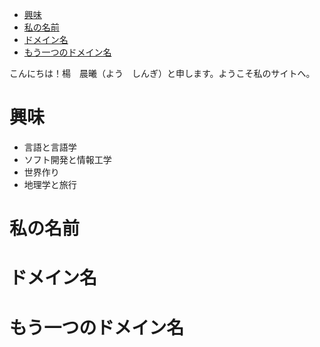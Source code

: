 - [興味](#興味)
- [私の名前](#私の名前)
- [ドメイン名](#ドメイン名)
- [もう一つのドメイン名](#もう一つのドメイン名)


こんにちは！楊　晨曦（よう　しんぎ）と申します。ようこそ私のサイトへ。

# 興味

- 言語と言語学
- ソフト開発と情報工学
- 世界作り
- 地理学と旅行

# 私の名前

# ドメイン名

# もう一つのドメイン名
